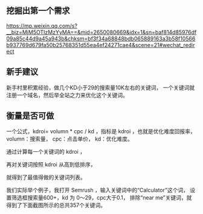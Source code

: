 ## 挖掘出第一个需求
https://mp.weixin.qq.com/s?__biz=MjM5OTIzMzYyMA==&mid=2650080669&idx=1&sn=baf814d85976df09a85c44d9a45a943b&chksm=bf3f34a68848bdb065889163a3b58f10566b937769d679fa50b25768351d55ea4ef24271cae4&scene=21#wechat_redirect


## 新手建议
新手村里积累经验，做几个KD小于29的搜索量10K左右的关键词，
一个关键词就注册一个域名，然后举全站之力来优化这个关键词。


## 衡量是否可做
一个公式，kdroi= volumn * cpc / kd ，指标是 kdroi ，也就是优化难度回报率，
volumn：搜索量，
cpc：点击单价，
kd：优化难度。

通过计算每一个关键词的 kdroi ，

再对关键词按照 kdroi 从高到低排序，

就得到了最值得做的关键词列表。

我们实际举个例子，我打开 Semrush ，输入关键词中的“Calculator”这个词，
设置筛选框搜索量600+，kd 为 0～29，cpc大于0.1，
排除“near me”关键词，就得到了下面截图所示的总共357个关键词。
